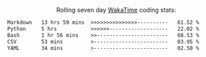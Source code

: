 <p align="center">Rolling seven day <a href="https://wakatime.com/@syrkis"/>WakaTime</a> coding stats:</p>
<!--START_SECTION:waka-->

```txt
Markdown   13 hrs 59 mins  >>>>>>>>>>>>>>>----------   61.52 %
Python     5 hrs           >>>>>>-------------------   22.02 %
Bash       1 hr 56 mins    >>-----------------------   08.53 %
CSV        53 mins         >------------------------   03.95 %
YAML       34 mins         >------------------------   02.50 %
```

<!--END_SECTION:waka-->

